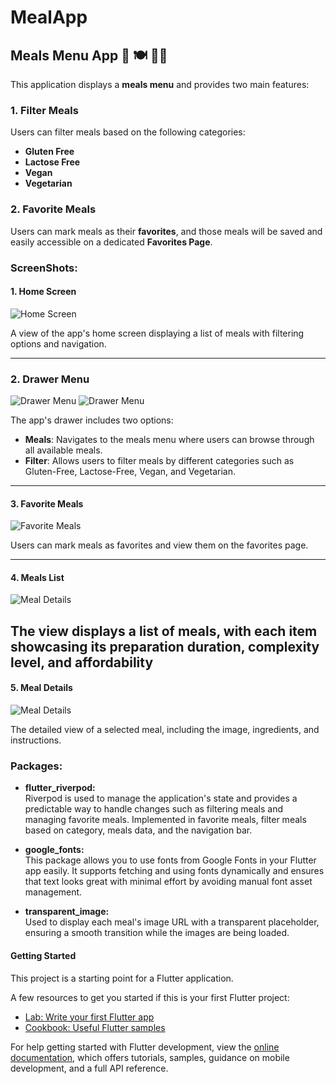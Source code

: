 # MealApp  
## Meals Menu App 🥗 🍽 🍹🦞

This application displays a **meals menu** and provides two main features:

### 1. Filter Meals  
Users can filter meals based on the following categories:
- **Gluten Free**
- **Lactose Free**
- **Vegan**
- **Vegetarian**

### 2. Favorite Meals  
Users can mark meals as their **favorites**, and those meals will be saved and easily accessible on a dedicated **Favorites Page**.


### ScreenShots:

#### 1. Home Screen
<img src="screenshot/homepage.png" alt="Home Screen" />

A view of the app's home screen displaying a list of meals with filtering options and navigation.

---

### 2. Drawer Menu
<img src="screenshot/drawer.png" alt="Drawer Menu" />
<img src="screenshot/Filter.png" alt="Drawer Menu" />

The app's drawer includes two options:
- **Meals**: Navigates to the meals menu where users can browse through all available meals.
- **Filter**: Allows users to filter meals by different categories such as Gluten-Free, Lactose-Free, Vegan, and Vegetarian.

---

#### 3. Favorite Meals
<img src="screenshot/favoritemeal.png" alt="Favorite Meals" />

Users can mark meals as favorites and view them on the favorites page.

---

#### 4. Meals List
<img src="sreenshot/meal list.png" alt="Meal Details" />

The view displays a list of meals, with each item showcasing its preparation duration, complexity level, and affordability
---  

#### 5. Meal Details
<img src="sreenshot/meal details.png" alt="Meal Details" />

The detailed view of a selected meal, including the image, ingredients, and instructions.




### Packages:
- **flutter_riverpod:**  
  Riverpod is used to manage the application's state and provides a predictable way to handle changes such as filtering meals and managing favorite meals. Implemented in favorite meals, filter meals based on category, meals data, and the navigation bar. 
  
- **google_fonts:**  
  This package allows you to use fonts from Google Fonts in your Flutter app easily. It supports fetching and using fonts dynamically and ensures that text looks great with minimal effort by avoiding manual font asset management.

- **transparent_image:**  
  Used to display each meal's image URL with a transparent placeholder, ensuring a smooth transition while the images are being loaded.








#### Getting Started

This project is a starting point for a Flutter application.

A few resources to get you started if this is your first Flutter project:

- [Lab: Write your first Flutter app](https://docs.flutter.dev/get-started/codelab)
- [Cookbook: Useful Flutter samples](https://docs.flutter.dev/cookbook)

For help getting started with Flutter development, view the
[online documentation](https://docs.flutter.dev/), which offers tutorials,
samples, guidance on mobile development, and a full API reference.
